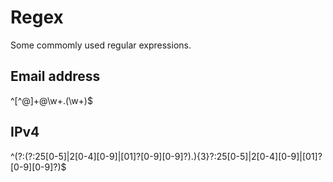 Regex
=====
Some commomly used regular expressions.

Email address
---
^[^@]+@\w+\.(\w+)$

IPv4
---
^(?:(?:25[0-5]|2[0-4][0-9]|[01]?[0-9][0-9]?)\.){3}?:25[0-5]|2[0-4][0-9]|[01]?[0-9][0-9]?)$
